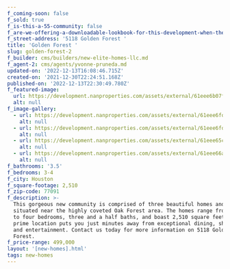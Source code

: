 ```yaml
---
f_coming-soon: false
f_sold: true
f_is-this-a-55-community: false
f_are-we-offering-a-downloadable-lookbook-for-this-development-when-they-submit-their-contact-info: false
f_street-address: '5118 Golden Forest '
title: 'Golden Forest '
slug: golden-forest-2
f_builder: cms/builders/new-elite-homes-llc.md
f_agent-2: cms/agents/yvonne-pruneda.md
updated-on: '2022-12-13T16:08:46.715Z'
created-on: '2021-12-30T22:24:51.168Z'
published-on: '2022-12-13T22:30:49.780Z'
f_featured-image:
  url: https://development.nanproperties.com/assets/external/61eee6b07f9a110b3389356c_iimg_230.jpg
  alt: null
f_image-gallery:
  - url: https://development.nanproperties.com/assets/external/61eee6fd4b297873e80fe575_iimg_247.jpg
    alt: null
  - url: https://development.nanproperties.com/assets/external/61eee6fd437c5b3cb689b3d4_iimg_244.jpg
    alt: null
  - url: https://development.nanproperties.com/assets/external/61eee65c780f1db7d0d1ddd8_iimg_242.jpg
    alt: null
  - url: https://development.nanproperties.com/assets/external/61eee66ac5c94545637a8940_iimg_240.jpg
    alt: null
f_bathrooms: '3.5'
f_bedrooms: 3-4
f_city: Houston
f_square-footage: 2,510
f_zip-code: 77091
f_description: >-
  This gorgeous new community is comprised of three beautiful homes and is
  situated near the highly coveted Oak Forest area. The homes range from three
  to four bedrooms, three and a half baths, and boast 2,510 square feet. The
  prime location puts you just minutes away from exceptional dining, shopping,
  and entertainment. Contact us today for more information on 5118 Golden
  Forest.
f_price-range: 499,000
layout: '[new-homes].html'
tags: new-homes
---
```



